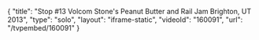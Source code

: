 {
    "title": "Stop #13 Volcom Stone's Peanut Butter and Rail Jam Brighton, UT 2013",
    "type": "solo",
    "layout": "iframe-static",
    "videoId": "160091",
    "url": "\/tvpembed\/160091"
}
